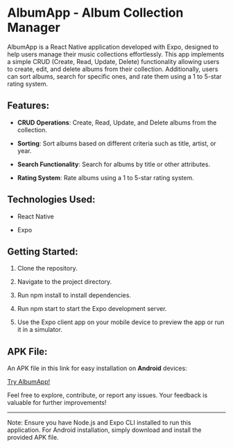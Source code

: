# AlbumApp - Album Collection Manager

AlbumApp is a React Native application developed with Expo, designed to help users manage their music collections effortlessly. This app implements a simple CRUD (Create, Read, Update, Delete) functionality allowing users to create, edit, and delete albums from their collection. Additionally, users can sort albums, search for specific ones, and rate them using a 1 to 5-star rating system.

## Features:

- **CRUD Operations**: Create, Read, Update, and Delete albums from the collection.

- **Sorting**: Sort albums based on different criteria such as title, artist, or year.

- **Search Functionality**: Search for albums by title or other attributes.

- **Rating System**: Rate albums using a 1 to 5-star rating system.

## Technologies Used:

- React Native

- Expo

## Getting Started:

1. Clone the repository.

2. Navigate to the project directory.

3. Run npm install to install dependencies.

4. Run npm start to start the Expo development server.

5. Use the Expo client app on your mobile device to preview the app or run it in a simulator.

## APK File:

An APK file in this link for easy installation on **Android** devices:

[Try AlbumApp!](https://expo.dev/artifacts/eas/knrcAy1n4BPhRTjnUGQZxj.apk)

Feel free to explore, contribute, or report any issues. Your feedback is valuable for further improvements!

---

Note: Ensure you have Node.js and Expo CLI installed to run this application. For Android installation, simply download and install the provided APK file.